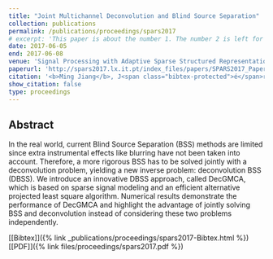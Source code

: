```yaml
---
title: "Joint Multichannel Deconvolution and Blind Source Separation"
collection: publications
permalink: /publications/proceedings/spars2017
# excerpt: 'This paper is about the number 1. The number 2 is left for future work.'
date: 2017-06-05
end: 2017-06-08
venue: 'Signal Processing with Adaptive Sparse Structured Representations (SPARS) workshop'
paperurl: 'http://spars2017.lx.it.pt/index_files/papers/SPARS2017_Paper_87.pdf'
citation: '<b>Ming Jiang</b>, J<span class="bibtex-protected">é</span>r<span class="bibtex-protected">ô</span>me Bobin, and Jean-Luc Starck. Joint multichannel deconvolution and blind source separation. In <em>Signal Processing with Adaptive Sparse Structured Representations (SPARS) workshop</em>. 2017.'
show_citation: false
type: proceedings
---
```

## Abstract
In the real world, current Blind Source Separation (BSS) methods are limited since extra instrumental effects like blurring have not been taken into account. Therefore, a more rigorous BSS has to be solved jointly with a deconvolution problem, yielding a new inverse problem: deconvolution BSS (DBSS). We introduce an innovative DBSS approach, called DecGMCA, which is based on sparse signal modeling and an efficient alternative projected least square algorithm. Numerical results demonstrate the performance of DecGMCA and highlight the advantage of jointly solving BSS and deconvolution instead of considering these two problems independently.

[[Bibtex]]({% link _publications/proceedings/spars2017-Bibtex.html %}) [[PDF]]({% link files/proceedings/spars2017.pdf %})